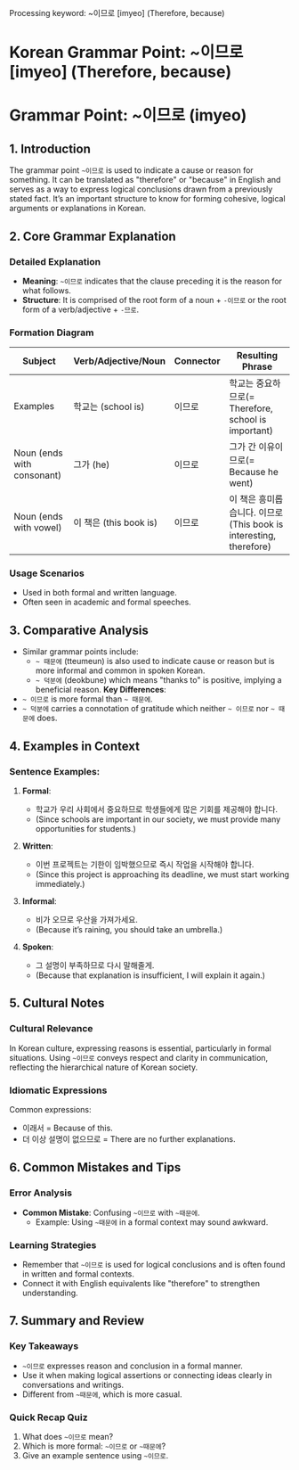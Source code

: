 Processing keyword: ~이므로 [imyeo] (Therefore, because)
# Korean Grammar Point: ~이므로 [imyeo] (Therefore, because)
# Grammar Point: ~이므로 (imyeo)
## 1. Introduction
The grammar point `~이므로` is used to indicate a cause or reason for something. It can be translated as "therefore" or "because" in English and serves as a way to express logical conclusions drawn from a previously stated fact. It’s an important structure to know for forming cohesive, logical arguments or explanations in Korean.
## 2. Core Grammar Explanation
### Detailed Explanation
- **Meaning**: `~이므로` indicates that the clause preceding it is the reason for what follows.
- **Structure**: It is comprised of the root form of a noun + `-이므로` or the root form of a verb/adjective + `-므로`.
### Formation Diagram
| Subject         | Verb/Adjective/Noun               | Connector   | Resulting Phrase                  |
|------------------|-----------------------------------|-------------|-----------------------------------|
| Examples         | 학교는 (school is)               | 이므로      | 학교는 중요하므로(= Therefore, school is important) |
| Noun (ends with consonant) | 그가 (he)                     | 이므로      | 그가 간 이유이므로(= Because he went)     |
| Noun (ends with vowel) | 이 책은 (this book is) | 이므로      | 이 책은 흥미롭습니다. 이므로 (This book is interesting, therefore) |
### Usage Scenarios
- Used in both formal and written language.
- Often seen in academic and formal speeches.
## 3. Comparative Analysis
- Similar grammar points include:
  - `~ 때문에` (tteumeun) is also used to indicate cause or reason but is more informal and common in spoken Korean.
  - `~ 덕분에` (deokbune) which means "thanks to" is positive, implying a beneficial reason.
**Key Differences**:
- `~ 이므로` is more formal than `~ 때문에`.
- `~ 덕분에` carries a connotation of gratitude which neither `~ 이므로` nor `~ 때문에` does.
## 4. Examples in Context
### Sentence Examples:
1. **Formal**:
   - 학교가 우리 사회에서 중요하므로 학생들에게 많은 기회를 제공해야 합니다.
   - (Since schools are important in our society, we must provide many opportunities for students.)
  
2. **Written**:
   - 이번 프로젝트는 기한이 임박했으므로 즉시 작업을 시작해야 합니다.
   - (Since this project is approaching its deadline, we must start working immediately.)
  
3. **Informal**:
   - 비가 오므로 우산을 가져가세요.
   - (Because it’s raining, you should take an umbrella.)
4. **Spoken**:
   - 그 설명이 부족하므로 다시 말해줄게.
   - (Because that explanation is insufficient, I will explain it again.)
## 5. Cultural Notes
### Cultural Relevance
In Korean culture, expressing reasons is essential, particularly in formal situations. Using `~이므로` conveys respect and clarity in communication, reflecting the hierarchical nature of Korean society.
### Idiomatic Expressions
Common expressions:
- 이래서 = Because of this.
- 더 이상 설명이 없으므로 = There are no further explanations.
## 6. Common Mistakes and Tips
### Error Analysis
- **Common Mistake**: Confusing `~이므로` with `~때문에`. 
  - Example: Using `~때문에` in a formal context may sound awkward.
  
### Learning Strategies
- Remember that `~이므로` is used for logical conclusions and is often found in written and formal contexts.
- Connect it with English equivalents like "therefore" to strengthen understanding.
## 7. Summary and Review
### Key Takeaways
- `~이므로` expresses reason and conclusion in a formal manner.
- Use it when making logical assertions or connecting ideas clearly in conversations and writings.
- Different from `~때문에`, which is more casual.
### Quick Recap Quiz
1. What does `~이므로` mean?
2. Which is more formal: `~이므로` or `~때문에`?
3. Give an example sentence using `~이므로`.
